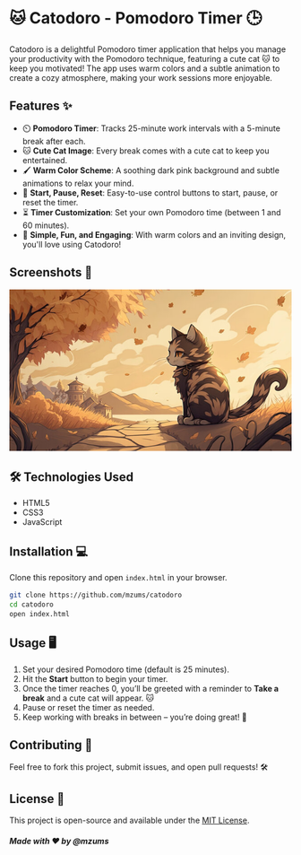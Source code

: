 # 🐱 Catodoro - Pomodoro Timer 🕒

Catodoro is a delightful Pomodoro timer application that helps you manage your productivity with the Pomodoro technique, featuring a cute cat 🐱 to keep you motivated! The app uses warm colors and a subtle animation to create a cozy atmosphere, making your work sessions more enjoyable.

## Features ✨
- ⏲️ **Pomodoro Timer**: Tracks 25-minute work intervals with a 5-minute break after each.
- 🐱 **Cute Cat Image**: Every break comes with a cute cat to keep you entertained.
- 🖌️ **Warm Color Scheme**: A soothing dark pink background and subtle animations to relax your mind.
- 🔄 **Start, Pause, Reset**: Easy-to-use control buttons to start, pause, or reset the timer.
- ⏳ **Timer Customization**: Set your own Pomodoro time (between 1 and 60 minutes).
- 💖 **Simple, Fun, and Engaging**: With warm colors and an inviting design, you'll love using Catodoro!

## Screenshots 📸

![alt text](image.png)

## 🛠️ Technologies Used
- HTML5
- CSS3
- JavaScript

## Installation 💻

Clone this repository and open `index.html` in your browser.

```bash
git clone https://github.com/mzums/catodoro
cd catodoro
open index.html
```

## Usage 🖥️

1. Set your desired Pomodoro time (default is 25 minutes).
2. Hit the **Start** button to begin your timer.
3. Once the timer reaches 0, you’ll be greeted with a reminder to **Take a break** and a cute cat will appear. 🐱
4. Pause or reset the timer as needed.
5. Keep working with breaks in between – you’re doing great! 💪

## Contributing 🤝

Feel free to fork this project, submit issues, and open pull requests! 🛠️

## License 📜

This project is open-source and available under the [MIT License](LICENSE). 

##### Made with ❤️ by @mzums

